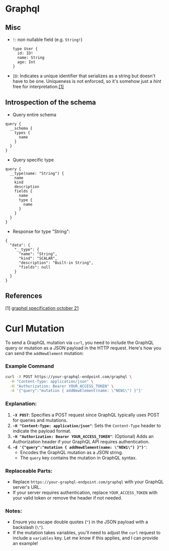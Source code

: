 # Graphql

## Misc
* `!`: non nullable field (e.g. `String!`)
    ```
    type User {
      id: ID!
      name: String
      age: Int
    }
    ```
* `ID`: Indicates a unique identifier that serializes as a string but doesn't have to be one. Uniqueness is not enforced, so it's somehow just a _hint_ free for interpretation.[[1]](#1)

## Introspection of the schema
* Query entire schema
``` json5
query {
  __schema {
    types {
      name
    }
  }
}
```
* Query specific type
``` json5
query {
  __type(name: "String") {
    name
    kind
    description
    fields {
      name
      type {
        name
      }
    }
  }
}
```
* Response for type "String":
``` json5
{
  "data": {
    "__type": {
      "name": "String",
      "kind": "SCALAR",
      "description": "Built-in String",
      "fields": null
    }
  }
}
```

## References
[1] [graphql specification october 21](https://spec.graphql.org/October2021/#sec-ID)

# Curl Mutation
To send a GraphQL mutation via `curl`, you need to include the GraphQL query or mutation as a JSON payload in the HTTP request. Here's how you can send the `addNewElement` mutation:

### Example Command

```bash
curl -X POST https://your-graphql-endpoint.com/graphql \
  -H "Content-Type: application/json" \
  -H "Authorization: Bearer YOUR_ACCESS_TOKEN" \
  -d '{"query":"mutation { addNewElement(name: \"NEW1\") }"}'
```

### Explanation:
1. **`-X POST`**: Specifies a POST request since GraphQL typically uses POST for queries and mutations.
2. **`-H "Content-Type: application/json"`**: Sets the `Content-Type` header to indicate the payload format.
3. **`-H "Authorization: Bearer YOUR_ACCESS_TOKEN"`**: (Optional) Adds an Authorization header if your GraphQL API requires authentication.
4. **`-d '{"query":"mutation { addNewElement(name: \"NEW1\") }"}'`**:
   - Encodes the GraphQL mutation as a JSON string.
   - The `query` key contains the mutation in GraphQL syntax.

### Replaceable Parts:
- Replace `https://your-graphql-endpoint.com/graphql` with your GraphQL server's URL.
- If your server requires authentication, replace `YOUR_ACCESS_TOKEN` with your valid token or remove the header if not needed.

### Notes:
- Ensure you escape double quotes (`"`) in the JSON payload with a backslash (`\"`).
- If the mutation takes variables, you'll need to adjust the `curl` request to include a `variables` key. Let me know if this applies, and I can provide an example!
